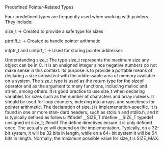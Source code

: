 Predefined Pointer-Related Types


Four predefined types are frequently used when working with pointers. They include:

size_t -> Created to provide a safe type for sizes

ptrdiff_t -> Created to handle pointer arithmetic

intptr_t and uintprt_t -> Used for storing pointer addresses


Understanding size_t
The type size_t represents the maximum size any object can be in C. It is an unsigned
integer since negative numbers do not make sense in this context. Its purpose is to
provide a portable means of declaring a size consistent with the addressable area of
memory available on a system. The size_t type is used as the return type for the sizeof
operator and as the argument to many functions, including malloc and strlen, among
others.
It is good practice to use size_t when declaring variables for sizes such
as the number of characters and array indexes. It should be used for
loop counters, indexing into arrays, and sometimes for pointer
arithmetic.
The declaration of size_t is implementation-specific. It is found in one or more stan‐
dard headers, such as stdio.h and stdlib.h, and it is typically defined as follows:
#ifndef __SIZE_T
#define __SIZE_T
typedef unsigned int size_t;
#endif
The define directives ensure it is only defined once. The actual size will depend on the
implementation. Typically, on a 32-bit system, it will be 32 bits in length, while on a 64-
bit system it will be 64 bits in length. Normally, the maximum possible value for size_t
is SIZE_MAX.

